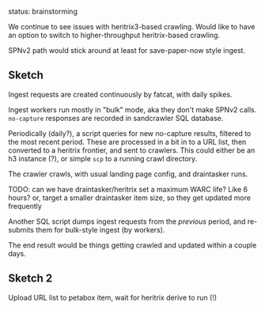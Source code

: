 
status: brainstorming

We continue to see issues with heritrix3-based crawling. Would like to have an
option to switch to higher-throughput heritrix-based crawling.

SPNv2 path would stick around at least for save-paper-now style ingest.


## Sketch

Ingest requests are created continuously by fatcat, with daily spikes.

Ingest workers run mostly in "bulk" mode, aka they don't make SPNv2 calls.
`no-capture` responses are recorded in sandcrawler SQL database.

Periodically (daily?), a script queries for new no-capture results, filtered to
the most recent period. These are processed in a bit in to a URL list, then
converted to a heritrix frontier, and sent to crawlers. This could either be an
h3 instance (?), or simple `scp` to a running crawl directory.

The crawler crawls, with usual landing page config, and draintasker runs.

TODO: can we have draintasker/heritrix set a maximum WARC life? Like 6 hours?
or, target a smaller draintasker item size, so they get updated more frequently

Another SQL script dumps ingest requests from the *previous* period, and
re-submits them for bulk-style ingest (by workers).

The end result would be things getting crawled and updated within a couple
days.


## Sketch 2

Upload URL list to petabox item, wait for heritrix derive to run (!)
